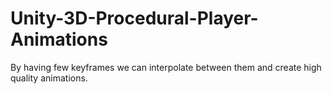 # Unity-3D-Procedural-Player-Animations
By having few keyframes we can interpolate between them and create high quality animations.

